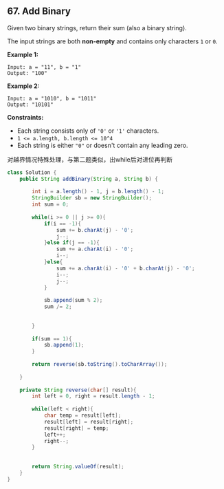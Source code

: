 ## 67. Add Binary

Given two binary strings, return their sum (also a binary string).

The input strings are both **non-empty** and contains only characters `1` or `0`.

**Example 1:**

```
Input: a = "11", b = "1"
Output: "100"
```

**Example 2:**

```
Input: a = "1010", b = "1011"
Output: "10101"
```

 

**Constraints:**

- Each string consists only of `'0'` or `'1'` characters.
- `1 <= a.length, b.length <= 10^4`
- Each string is either `"0"` or doesn't contain any leading zero.



对越界情况特殊处理，与第二题类似，出while后对进位再判断



```java
class Solution {
    public String addBinary(String a, String b) {
        
        int i = a.length() - 1, j = b.length() - 1;
        StringBuilder sb = new StringBuilder();
        int sum = 0;
        
        while(i >= 0 || j >= 0){
            if(i == -1){
                sum += b.charAt(j) - '0';
                j--;
            }else if(j == -1){
                sum += a.charAt(i) - '0';
                i--;
            }else{
                sum += a.charAt(i) - '0' + b.charAt(j) - '0';
                i--;
                j--;
            }
            
            sb.append(sum % 2);
            sum /= 2;
            
            
        }
        
        if(sum == 1){
            sb.append(1);
        }
        
        return reverse(sb.toString().toCharArray());
        
    }
    
    private String reverse(char[] result){
        int left = 0, right = result.length - 1;
        
        while(left < right){
            char temp = result[left];
            result[left] = result[right];
            result[right] = temp;
            left++;
            right--;
        }
        
       
        return String.valueOf(result);
    }
}
```

